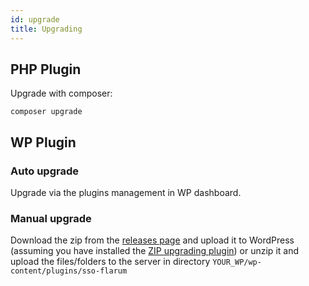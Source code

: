 ```yaml
---
id: upgrade
title: Upgrading
---
```


## PHP Plugin
Upgrade with composer:
```
composer upgrade
```
## WP Plugin
### Auto upgrade
Upgrade via the plugins management in WP dashboard.

### Manual upgrade
Download the zip from the
[releases page](https://github.com/maicol07/flarum_sso_wp_plugin/releases)
and upload it to WordPress (assuming you have installed the [ZIP
upgrading plugin](https://wordpress.org/plugins/update-theme-and-plugins-from-zip-file/))
or unzip it and upload the files/folders to the server in directory
`YOUR_WP/wp-content/plugins/sso-flarum`
